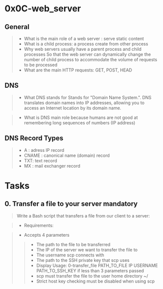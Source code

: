 # 0x0C-web_server

## General

> - What is the main role of a web server : serve static content
> - What is a child process: a process create from other process
> - Why web servers usually have a parent process and child processes
    So that the web server can dynamically change the number of child process
    to accommodate the volume of requests to be processed
> - What are the main HTTP requests: GET, POST, HEAD


## DNS

> - What DNS stands for
    Stands for "Domain Name System.". DNS translates domain names into IP addresses,
    allowing you to access an Internet location by its domain name.

> - What is DNS main role
    because humans are not good at remembering long sequences of numbers (IP address)

## DNS Record Types

> - A : adress IP record
> - CNAME : canonical name (domain) record
> - TXT: text record
> - MX : mail exchanger record 

# Tasks

##  0. Transfer a file to your server mandatory

> Write a Bash script that transfers a file from our client to a server:

> - Requirements:

> - Accepts 4 parameters
>> - The path to the file to be transferred
>> - The IP of the server we want to transfer the file to
>> - The username scp connects with
>> - The path to the SSH private key that scp uses
>> - Display Usage: 0-transfer_file PATH_TO_FILE IP USERNAME PATH_TO_SSH_KEY if less than 3 parameters passed
>> - scp must transfer the file to the user home directory ~/
>> - Strict host key checking must be disabled when using scp




